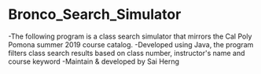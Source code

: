 # Bronco_Search_Simulator

-The following program is a class search simulator that mirrors the Cal Poly Pomona summer 2019 course catalog.
-Developed using Java, the program filters class search results based on class number, instructor's name and course keyword
-Maintain & developed by Sai Herng
